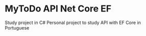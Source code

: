 # MyToDo API Net Core EF
Study project in C#
Personal project to study API with EF Core in Portuguese